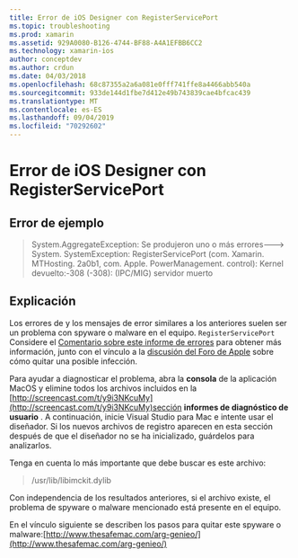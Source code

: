 ```yaml
---
title: Error de iOS Designer con RegisterServicePort
ms.topic: troubleshooting
ms.prod: xamarin
ms.assetid: 929A0080-B126-4744-BF88-A4A1EFBB6CC2
ms.technology: xamarin-ios
author: conceptdev
ms.author: crdun
ms.date: 04/03/2018
ms.openlocfilehash: 68c87355a2a6a081e0fff741ffe8a4466abb540a
ms.sourcegitcommit: 933de144d1fbe7d412e49b743839cae4bfcac439
ms.translationtype: MT
ms.contentlocale: es-ES
ms.lasthandoff: 09/04/2019
ms.locfileid: "70292602"
---
```

# <a name="ios-designer-error-with-registerserviceport"></a>Error de iOS Designer con RegisterServicePort

## <a name="sample-error"></a>Error de ejemplo
> System.AggregateException: Se produjeron uno o más errores---> System. SystemException: RegisterServicePort (com. Xamarin. MTHosting. 2a0b1, com. Apple. PowerManagement. control): Kernel devuelto:-308 (-308): (IPC/MIG) servidor muerto

## <a name="explanation"></a>Explicación
Los errores de y los mensajes de error similares a los anteriores suelen ser un problema con spyware o malware en el equipo. `RegisterServicePort` Considere el [Comentario sobre este informe de errores](https://bugzilla.xamarin.com/show_bug.cgi?id=21907#c4) para obtener más información, junto con el vínculo a la [discusión del Foro de Apple](https://discussions.apple.com/thread/5596008) sobre cómo quitar una posible infección. 

Para ayudar a diagnosticar el problema, abra la **consola** de la aplicación MacOS y elimine todos los archivos incluidos en la [http://screencast.com/t/y9i3NKcuMy](http://screencast.com/t/y9i3NKcuMy)sección **informes de diagnóstico de usuario** . A continuación, inicie Visual Studio para Mac e intente usar el diseñador. Si los nuevos archivos de registro aparecen en esta sección después de que el diseñador no se ha inicializado, guárdelos para analizarlos.  

Tenga en cuenta lo más importante que debe buscar es este archivo: 
> /usr/lib/libimckit.dylib

Con independencia de los resultados anteriores, si el archivo existe, el problema de spyware o malware mencionado está presente en el equipo.  

En el vínculo siguiente se describen los pasos para quitar este spyware o malware:[http://www.thesafemac.com/arg-genieo/](http://www.thesafemac.com/arg-genieo/)  


